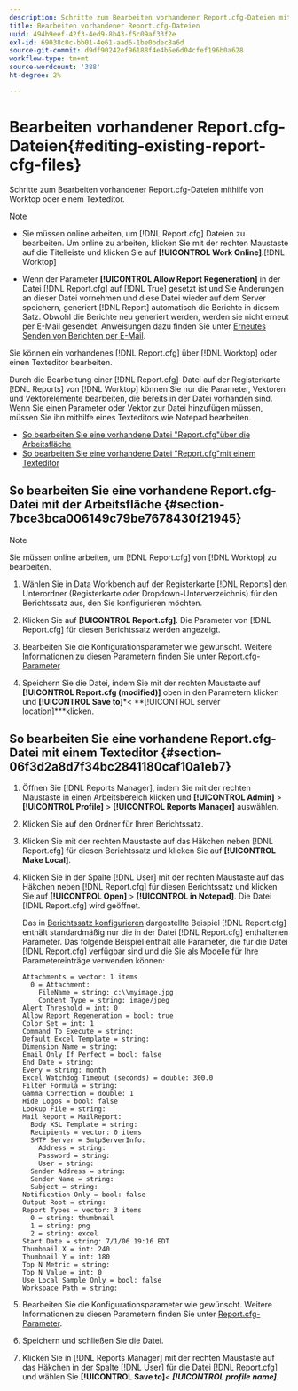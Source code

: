 ```yaml
---
description: Schritte zum Bearbeiten vorhandener Report.cfg-Dateien mithilfe von Worktop oder einem Texteditor.
title: Bearbeiten vorhandener Report.cfg-Dateien
uuid: 494b9eef-42f3-4ed9-8b43-f5c09af33f2e
exl-id: 69038c0c-bb01-4e61-aad6-1be0bdec8a6d
source-git-commit: d9df90242ef96188f4e4b5e6d04cfef196b0a628
workflow-type: tm+mt
source-wordcount: '388'
ht-degree: 2%

---
```


# Bearbeiten vorhandener Report.cfg-Dateien{#editing-existing-report-cfg-files}

Schritte zum Bearbeiten vorhandener Report.cfg-Dateien mithilfe von Worktop oder einem Texteditor.

>[!NOTE]
>
>* Sie müssen online arbeiten, um [!DNL Report.cfg] Dateien zu bearbeiten. Um online zu arbeiten, klicken Sie mit der rechten Maustaste auf die Titelleiste und klicken Sie auf **[!UICONTROL Work Online]**.[!DNL Worktop]
   >
   >
* Wenn der Parameter **[!UICONTROL Allow Report Regeneration]** in der Datei [!DNL Report.cfg] auf [!DNL True] gesetzt ist und Sie Änderungen an dieser Datei vornehmen und diese Datei wieder auf dem Server speichern, generiert [!DNL Report] automatisch die Berichte in diesem Satz. Obwohl die Berichte neu generiert werden, werden sie nicht erneut per E-Mail gesendet. Anweisungen dazu finden Sie unter [Erneutes Senden von Berichten per E-Mail](../../../../home/c-rpt-oview/c-work-rpt-sets/c-edit-ex-rpt-files/t-res-rpts-email.md#task-b0a21f1c925f4e5d82560581ae4cf607).

>



Sie können ein vorhandenes [!DNL Report.cfg] über [!DNL Worktop] oder einen Texteditor bearbeiten.

Durch die Bearbeitung einer [!DNL Report.cfg]-Datei auf der Registerkarte [!DNL Reports] von [!DNL Worktop] können Sie nur die Parameter, Vektoren und Vektorelemente bearbeiten, die bereits in der Datei vorhanden sind. Wenn Sie einen Parameter oder Vektor zur Datei hinzufügen müssen, müssen Sie ihn mithilfe eines Texteditors wie Notepad bearbeiten.

* [So bearbeiten Sie eine vorhandene Datei &quot;Report.cfg&quot;über die Arbeitsfläche](../../../../home/c-rpt-oview/c-work-rpt-sets/c-edit-ex-rpt-files/c-edit-ex-rpt-files.md#section-7bce3bca006149c79be7678430f21945)
* [So bearbeiten Sie eine vorhandene Datei &quot;Report.cfg&quot;mit einem Texteditor](../../../../home/c-rpt-oview/c-work-rpt-sets/c-edit-ex-rpt-files/c-edit-ex-rpt-files.md#section-06f3d2a8d7f34bc2841180caf10a1eb7)

## So bearbeiten Sie eine vorhandene Report.cfg-Datei mit der Arbeitsfläche {#section-7bce3bca006149c79be7678430f21945}

>[!NOTE]
>
>Sie müssen online arbeiten, um [!DNL Report.cfg] von [!DNL Worktop] zu bearbeiten.

1. Wählen Sie in Data Workbench auf der Registerkarte [!DNL Reports] den Unterordner (Registerkarte oder Dropdown-Unterverzeichnis) für den Berichtssatz aus, den Sie konfigurieren möchten.
1. Klicken Sie auf **[!UICONTROL Report.cfg]**. Die Parameter von [!DNL Report.cfg] für diesen Berichtssatz werden angezeigt.

1. Bearbeiten Sie die Konfigurationsparameter wie gewünscht. Weitere Informationen zu diesen Parametern finden Sie unter [Report.cfg-Parameter](../../../../home/c-rpt-oview/c-rpt-param-ref/c-rpt-param.md#concept-838e59d72d3f4cb29ee15f5c7eb0ceff).
1. Speichern Sie die Datei, indem Sie mit der rechten Maustaste auf **[!UICONTROL Report.cfg (modified)]** oben in den Parametern klicken und **[!UICONTROL Save to]***&lt; **[!UICONTROL server location]***klicken.

## So bearbeiten Sie eine vorhandene Report.cfg-Datei mit einem Texteditor {#section-06f3d2a8d7f34bc2841180caf10a1eb7}

1. Öffnen Sie [!DNL Reports Manager], indem Sie mit der rechten Maustaste in einen Arbeitsbereich klicken und **[!UICONTROL Admin]** > **[!UICONTROL Profile]** > **[!UICONTROL Reports Manager]** auswählen.

1. Klicken Sie auf den Ordner für Ihren Berichtssatz.
1. Klicken Sie mit der rechten Maustaste auf das Häkchen neben [!DNL Report.cfg] für diesen Berichtssatz und klicken Sie auf **[!UICONTROL Make Local]**.

1. Klicken Sie in der Spalte [!DNL User] mit der rechten Maustaste auf das Häkchen neben [!DNL Report.cfg] für diesen Berichtssatz und klicken Sie auf **[!UICONTROL Open]** > **[!UICONTROL in Notepad]**. Die Datei [!DNL Report.cfg] wird geöffnet.

   Das in [Berichtssatz konfigurieren](../../../../home/c-rpt-oview/c-work-rpt-sets/t-create-rpt-set/t-config-rpt-set/t-config-rpt-set.md#task-cfb2fd0c28bc48c2acdd582fe0d670d0) dargestellte Beispiel [!DNL Report.cfg] enthält standardmäßig nur die in der Datei [!DNL Report.cfg] enthaltenen Parameter. Das folgende Beispiel enthält alle Parameter, die für die Datei [!DNL Report.cfg] verfügbar sind und die Sie als Modelle für Ihre Parametereinträge verwenden können:

   ```
   Attachments = vector: 1 items
     0 = Attachment:
       FileName = string: c:\\myimage.jpg
       Content Type = string: image/jpeg
   Alert Threshold = int: 0
   Allow Report Regeneration = bool: true
   Color Set = int: 1
   Command To Execute = string: 
   Default Excel Template = string: 
   Dimension Name = string: 
   Email Only If Perfect = bool: false
   End Date = string: 
   Every = string: month
   Excel Watchdog Timeout (seconds) = double: 300.0
   Filter Formula = string: 
   Gamma Correction = double: 1
   Hide Logos = bool: false
   Lookup File = string: 
   Mail Report = MailReport: 
     Body XSL Template = string: 
     Recipients = vector: 0 items
     SMTP Server = SmtpServerInfo: 
       Address = string: 
       Password = string: 
       User = string: 
     Sender Address = string: 
     Sender Name = string: 
     Subject = string: 
   Notification Only = bool: false
   Output Root = string: 
   Report Types = vector: 3 items
     0 = string: thumbnail
     1 = string: png
     2 = string: excel
   Start Date = string: 7/1/06 19:16 EDT
   Thumbnail X = int: 240
   Thumbnail Y = int: 180
   Top N Metric = string: 
   Top N Value = int: 0
   Use Local Sample Only = bool: false
   Workspace Path = string: 
   ```

1. Bearbeiten Sie die Konfigurationsparameter wie gewünscht. Weitere Informationen zu diesen Parametern finden Sie unter [Report.cfg-Parameter](../../../../home/c-rpt-oview/c-rpt-param-ref/c-rpt-param.md#concept-838e59d72d3f4cb29ee15f5c7eb0ceff).
1. Speichern und schließen Sie die Datei.
1. Klicken Sie in [!DNL Reports Manager] mit der rechten Maustaste auf das Häkchen in der Spalte [!DNL User] für die Datei [!DNL Report.cfg] und wählen Sie **[!UICONTROL Save to]***&lt; **[!UICONTROL profile name]***.
